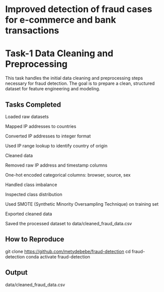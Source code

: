 # Improved detection of fraud cases for e-commerce and bank transactions

# Task-1 Data Cleaning and Preprocessing

This task handles the initial data cleaning and preprocessing steps necessary for fraud detection. The goal is to prepare a clean, structured dataset for feature engineering and modeling.

## Tasks Completed

Loaded raw datasets

Mapped IP addresses to countries

Converted IP addresses to integer format

Used IP range lookup to identify country of origin

Cleaned data

Removed raw IP address and timestamp columns

One-hot encoded categorical columns: browser, source, sex

Handled class imbalance

Inspected class distribution

Used SMOTE (Synthetic Minority Oversampling Technique) on training set

Exported cleaned data

Saved the processed dataset to data/cleaned_fraud_data.csv

## How to Reproduce

git clone https://github.com/metydebebe/fraud-detection
cd fraud-detection
conda activate fraud-detection

## Output

data/cleaned_fraud_data.csv
